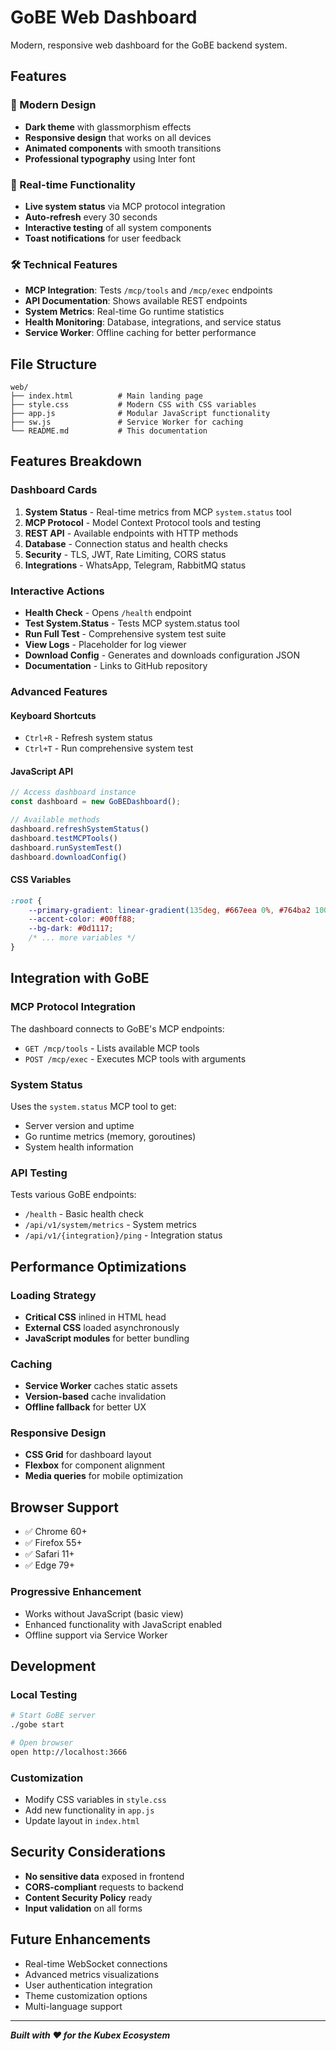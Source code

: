 # GoBE Web Dashboard

Modern, responsive web dashboard for the GoBE backend system.

## Features

### 🎨 Modern Design

- **Dark theme** with glassmorphism effects
- **Responsive design** that works on all devices
- **Animated components** with smooth transitions
- **Professional typography** using Inter font

### 🚀 Real-time Functionality

- **Live system status** via MCP protocol integration
- **Auto-refresh** every 30 seconds
- **Interactive testing** of all system components
- **Toast notifications** for user feedback

### 🛠️ Technical Features

- **MCP Integration**: Tests `/mcp/tools` and `/mcp/exec` endpoints
- **API Documentation**: Shows available REST endpoints
- **System Metrics**: Real-time Go runtime statistics
- **Health Monitoring**: Database, integrations, and service status
- **Service Worker**: Offline caching for better performance

## File Structure

```
web/
├── index.html          # Main landing page
├── style.css           # Modern CSS with CSS variables
├── app.js              # Modular JavaScript functionality
├── sw.js               # Service Worker for caching
└── README.md           # This documentation
```

## Features Breakdown

### Dashboard Cards

1. **System Status** - Real-time metrics from MCP `system.status` tool
2. **MCP Protocol** - Model Context Protocol tools and testing
3. **REST API** - Available endpoints with HTTP methods
4. **Database** - Connection status and health checks
5. **Security** - TLS, JWT, Rate Limiting, CORS status
6. **Integrations** - WhatsApp, Telegram, RabbitMQ status

### Interactive Actions

- **Health Check** - Opens `/health` endpoint
- **Test System.Status** - Tests MCP system.status tool
- **Run Full Test** - Comprehensive system test suite
- **View Logs** - Placeholder for log viewer
- **Download Config** - Generates and downloads configuration JSON
- **Documentation** - Links to GitHub repository

### Advanced Features

#### Keyboard Shortcuts

- `Ctrl+R` - Refresh system status
- `Ctrl+T` - Run comprehensive system test

#### JavaScript API

```javascript
// Access dashboard instance
const dashboard = new GoBEDashboard();

// Available methods
dashboard.refreshSystemStatus()
dashboard.testMCPTools()
dashboard.runSystemTest()
dashboard.downloadConfig()
```

#### CSS Variables

```css
:root {
    --primary-gradient: linear-gradient(135deg, #667eea 0%, #764ba2 100%);
    --accent-color: #00ff88;
    --bg-dark: #0d1117;
    /* ... more variables */
}
```

## Integration with GoBE

### MCP Protocol Integration

The dashboard connects to GoBE's MCP endpoints:

- `GET /mcp/tools` - Lists available MCP tools
- `POST /mcp/exec` - Executes MCP tools with arguments

### System Status

Uses the `system.status` MCP tool to get:

- Server version and uptime
- Go runtime metrics (memory, goroutines)
- System health information

### API Testing

Tests various GoBE endpoints:

- `/health` - Basic health check
- `/api/v1/system/metrics` - System metrics
- `/api/v1/{integration}/ping` - Integration status

## Performance Optimizations

### Loading Strategy

- **Critical CSS** inlined in HTML head
- **External CSS** loaded asynchronously
- **JavaScript modules** for better bundling

### Caching

- **Service Worker** caches static assets
- **Version-based** cache invalidation
- **Offline fallback** for better UX

### Responsive Design

- **CSS Grid** for dashboard layout
- **Flexbox** for component alignment
- **Media queries** for mobile optimization

## Browser Support

- ✅ Chrome 60+
- ✅ Firefox 55+
- ✅ Safari 11+
- ✅ Edge 79+

### Progressive Enhancement

- Works without JavaScript (basic view)
- Enhanced functionality with JavaScript enabled
- Offline support via Service Worker

## Development

### Local Testing

```bash
# Start GoBE server
./gobe start

# Open browser
open http://localhost:3666
```

### Customization

- Modify CSS variables in `style.css`
- Add new functionality in `app.js`
- Update layout in `index.html`

## Security Considerations

- **No sensitive data** exposed in frontend
- **CORS-compliant** requests to backend
- **Content Security Policy** ready
- **Input validation** on all forms

## Future Enhancements

- Real-time WebSocket connections
- Advanced metrics visualizations
- User authentication integration
- Theme customization options
- Multi-language support

---

***Built with ❤️ for the Kubex Ecosystem***
